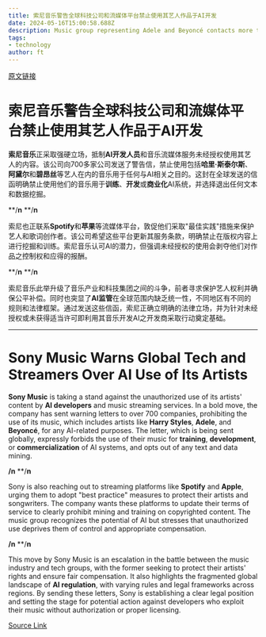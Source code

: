 ```yaml
---
title: 索尼音乐警告全球科技公司和流媒体平台禁止使用其艺人作品于AI开发
date: 2024-05-16T15:00:58.688Z
description: Music group representing Adele and Beyoncé contacts more than 700 companies to prohibit use of content
tags: 
- technology
author: ft
---
```


[原文链接](https://ft.com/content/c5b93b23-9f26-4e6b-9780-a5d3e5e7a409)

# **索尼音乐**警告全球科技公司和流媒体平台禁止使用其艺人作品于AI开发

**索尼音乐**正采取强硬立场，抵制**AI开发人员**和音乐流媒体服务未经授权使用其艺人的内容。该公司向700多家公司发送了警告信，禁止使用包括**哈里·斯泰尔斯**、**阿黛尔**和**碧昂丝**等艺人在内的音乐用于任何与AI相关之目的。这封在全球发送的信函明确禁止使用他们的音乐用于**训练**、**开发**或**商业化**AI系统，并选择退出任何文本和数据挖掘。

**/**n** **/**n**

索尼也正联系**Spotify**和**苹果**等流媒体平台，敦促他们采取"最佳实践"措施来保护艺人和歌词创作者。该公司希望这些平台更新其服务条款，明确禁止在版权内容上进行挖掘和训练。索尼音乐认可AI的潜力，但强调未经授权的使用会剥夺他们对作品之控制权和应得的报酬。

**/**n** **/**n**

索尼音乐此举升级了音乐产业和科技集团之间的斗争，前者寻求保护艺人权利并确保公平补偿。同时也突显了**AI监管**在全球范围内缺乏统一性，不同地区有不同的规则和法律框架。通过发送这些信函，索尼正确立明确的法律立场，并为针对未经授权或未获得适当许可即利用其音乐开发AI之开发商采取行动奠定基础。

---

# Sony Music Warns Global Tech and Streamers Over AI Use of Its Artists 

**Sony Music** is taking a stand against the unauthorized use of its artists' content by **AI developers** and music streaming services. In a bold move, the company has sent warning letters to over 700 companies, prohibiting the use of its music, which includes artists like **Harry Styles**, **Adele**, and **Beyoncé**, for any AI-related purposes. The letter, which is being sent globally, expressly forbids the use of their music for **training**, **development**, or **commercialization** of AI systems, and opts out of any text and data mining. 

**/n** **/**n**

Sony is also reaching out to streaming platforms like **Spotify** and **Apple**, urging them to adopt "best practice" measures to protect their artists and songwriters. The company wants these platforms to update their terms of service to clearly prohibit mining and training on copyrighted content. The music group recognizes the potential of AI but stresses that unauthorized use deprives them of control and appropriate compensation. 

**/n** **/**n**

This move by Sony Music is an escalation in the battle between the music industry and tech groups, with the former seeking to protect their artists' rights and ensure fair compensation. It also highlights the fragmented global landscape of **AI regulation**, with varying rules and legal frameworks across regions. By sending these letters, Sony is establishing a clear legal position and setting the stage for potential action against developers who exploit their music without authorization or proper licensing.

[Source Link](https://ft.com/content/c5b93b23-9f26-4e6b-9780-a5d3e5e7a409)

